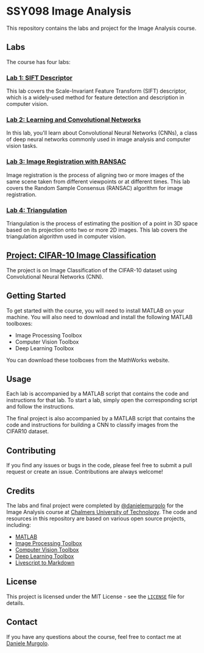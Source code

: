 # SSY098 Image Analysis

This repository contains the labs and project for the Image Analysis course.

## Labs

The course has four labs:

### [Lab 1: SIFT Descriptor](./lab1)
This lab covers the Scale-Invariant Feature Transform (SIFT) descriptor, which is a widely-used method for feature detection and description in computer vision.
### [Lab 2: Learning and Convolutional Networks](./lab2)
In this lab, you'll learn about Convolutional Neural Networks (CNNs), a class of deep neural networks commonly used in image analysis and computer vision tasks.
### [Lab 3: Image Registration with RANSAC](./lab3)  
Image registration is the process of aligning two or more images of the same scene taken from different viewpoints or at different times. This lab covers the Random Sample Consensus (RANSAC) algorithm for image registration.
### [Lab 4: Triangulation](./lab4) 
Triangulation is the process of estimating the position of a point in 3D space based on its projection onto two or more 2D images. This lab covers the triangulation algorithm used in computer vision.

## [Project: CIFAR-10 Image Classification](./project)

The project is on Image Classification of the CIFAR-10 dataset using Convolutional Neural Networks (CNN).

## Getting Started

To get started with the course, you will need to install MATLAB on your machine. You will also need to download and install the following MATLAB toolboxes:

- Image Processing Toolbox
- Computer Vision Toolbox
- Deep Learning Toolbox

You can download these toolboxes from the MathWorks website.

## Usage

Each lab is accompanied by a MATLAB script that contains the code and instructions for that lab. To start a lab, simply open the corresponding script and follow the instructions.

The final project is also accompanied by a MATLAB script that contains the code and instructions for building a CNN to classify images from the CIFAR10 dataset.

## Contributing

If you find any issues or bugs in the code, please feel free to submit a pull request or create an issue. Contributions are always welcome!

## Credits

The labs and final project were completed by [@danielemurgolo](https://github.com/danielemurgolo/) for the Image Analysis course at [Chalmers University of Technology](https://www.chalmers.se/). The code and resources in this repository are based on various open source projects, including:

- [MATLAB](https://www.mathworks.com/products/matlab.html)
- [Image Processing Toolbox](https://www.mathworks.com/products/image.html)
- [Computer Vision Toolbox](https://www.mathworks.com/products/computer-vision.html)
- [Deep Learning Toolbox](https://www.mathworks.com/products/deep-learning.html)
- [Livescript to Markdown](https://github.com/minoue-xx/livescript2markdown)

## License

This project is licensed under the MIT License - see the [`LICENSE`](./LICENSE) file for details.

## Contact

If you have any questions about the course, feel free to contact me at [Daniele Murgolo](mailto:daniele.murgolo29@gmail.com?subject=[GitHub]%20Image%20Analysis%20SSY098).
